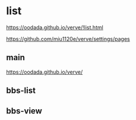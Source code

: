 # list

https://oodada.github.io/verve/!list.html

https://github.com/miu1120e/verve/settings/pages

## main

https://oodada.github.io/verve/

## bbs-list

## bbs-view
